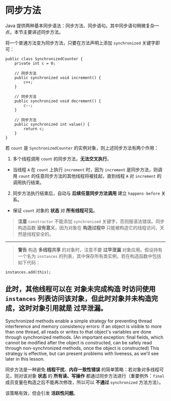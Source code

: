 # 同步方法

Java 提供两种基本同步语法：同步方法、同步语句。其中同步语句稍微复杂一点，本节主要讲述同步方法。

将一个普通方法变为同步方法，只要在方法声明上添加 `synchronized` 关键字即可：

```
public class SynchronizedCounter {
    private int c = 0;

    // 同步方法
    public synchronized void increment() {
        c++;
    }

    // 同步方法
    public synchronized void decrement() {
        c--;
    }

    // 同步方法
    public synchronized int value() {
        return c;
    }
}
```

若 `count` 是 `SynchronizedCounter` 的实例对象，则上述同步方法有两个作用：

1. 多个线程调用 `count` 的同步方法，**无法交叉执行**。
  * 当线程 `A` 在 `count` 上执行 `increment` 时，因为 `increment` 是同步方法，则调用 `count` 的任意同步方法的其他线程将被挂起，直到线程 `A` 对 `increment` 的调用执行结束。
2. 同步方法执行结束后，自动与 **后续任意同步方法调用** 建立 `happens-before` 关系。
  * 保证 `count` 对象的 **状态** 对 **所有线程可见**。

> **注意** `constructor` 不能添加 `synchronized` 关键字，否则报语法错误。同步构造函数 **没有意义**，因为对象在 **构造过程中** 只能被构造它的线程访问，天然是线程安全的。

----------------------------
> **警告**
构造 **多线程共享** 的对象时，注意不要 **过早泄漏** 对象应用。假设持有一个名为 `instances` 的列表，其中保存所有类实例，若在构造函数中包括如下代码：
```
instances.add(this);
```
此时，其他线程可以在 **对象未完成构造** 时访问使用 `instances` 列表访问该对象，但此时对象并未构造完成，这时对象引用就是 **过早泄漏**。
----------------------------

  Synchronized methods enable a simple strategy for preventing thread interference and memory consistency errors: if an object is visible to more than one thread, all reads or writes to that object's variables are done through synchronized methods. (An important exception: final fields, which cannot be modified after the object is constructed, can be safely read through non-synchronized methods, once the object is constructed) This strategy is effective, but can present problems with liveness, as we'll see later in this lesson.

同步方法是一种避免 **线程干扰**、**内存一致性错误** 的简单策略：若对象对多线程可见，则对该对象 **状态** 的 **所有读、写操作** 都通过同步方法进行（重要例外：`final` 成员变量在构造之后不能再次修改，所以可以 **不通过** `synchronized` 方法方法）。

该策略有效，但会引发 **活跃性问题**。
